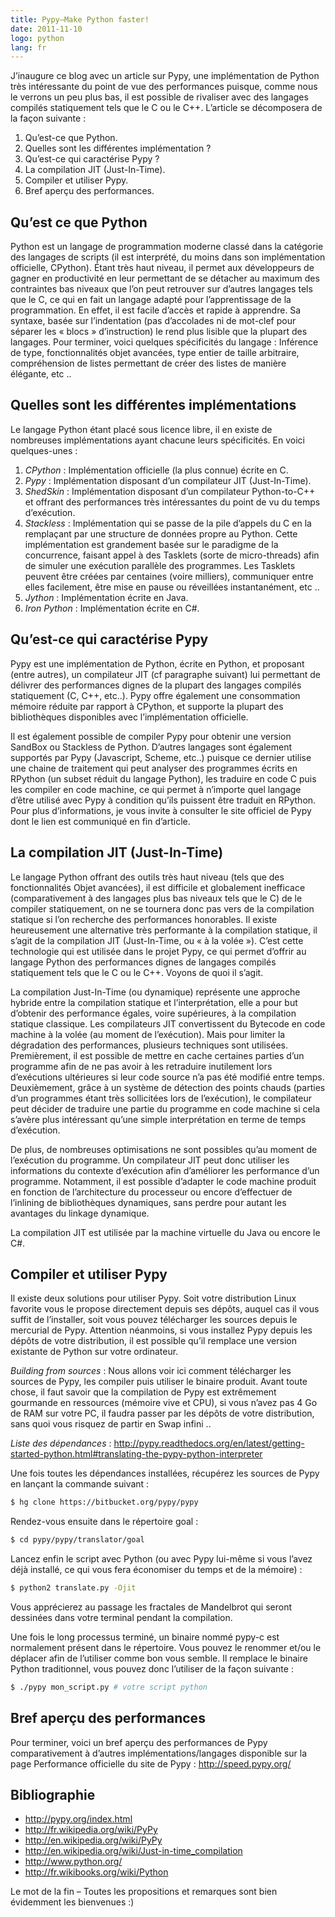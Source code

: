 ```yaml
---
title: Pypy—Make Python faster!
date: 2011-11-10
logo: python
lang: fr
---
```


J’inaugure ce blog avec un article sur Pypy, une implémentation de
Python très intéressante du point de vue des performances puisque,
comme nous le verrons un peu plus bas, il est possible de rivaliser avec
des langages compilés statiquement tels que le C ou le C++. L’article
se décomposera de la façon suivante :

1. Qu’est-ce que Python.
2. Quelles sont les différentes implémentation ?
3. Qu’est-ce qui caractérise Pypy ?
4. La compilation JIT (Just-In-Time).
5. Compiler et utiliser Pypy.
6. Bref aperçu des performances.

## Qu’est ce que Python

Python est un langage de programmation moderne classé dans la
catégorie des langages de scripts (il est interprété, du moins dans
son implémentation officielle, CPython). Étant très haut niveau, il
permet aux développeurs de gagner en productivité en leur permettant
de se détacher au maximum des contraintes bas niveaux que l’on peut
retrouver sur d’autres langages tels que le C, ce qui en fait un
langage adapté pour l’apprentissage de la programmation. En effet,
il est facile d’accès et rapide à apprendre. Sa syntaxe, basée
sur l’indentation (pas d’accolades ni de mot-clef pour séparer
les « blocs » d’instruction) le rend plus lisible que la plupart
des langages. Pour terminer, voici quelques spécificités du langage
: Inférence de type, fonctionnalités objet avancées, type entier de
taille arbitraire, compréhension de listes permettant de créer des
listes de manière élégante, etc ..

## Quelles sont les différentes implémentations

Le langage Python étant placé sous licence libre, il en existe de
nombreuses implémentations ayant chacune leurs spécificités. En voici
quelques-unes :

1. *CPython* : Implémentation officielle (la plus connue) écrite en C.
2. *Pypy* : Implémentation disposant d’un compilateur JIT (Just-In-Time).
3. *ShedSkin* : Implémentation disposant d’un compilateur
Python-to-C++ et offrant des performances très intéressantes du point
de vu du temps d’exécution.
4. *Stackless* : Implémentation qui se passe de la pile d’appels du
C en la remplaçant par une structure de données propre au Python.
Cette implémentation est grandement basée sur le paradigme de la
concurrence, faisant appel à des Tasklets (sorte de micro-threads)
afin de simuler une exécution parallèle des programmes. Les Tasklets
peuvent être créées par centaines (voire milliers), communiquer entre
elles facilement, être mise en pause ou réveillées instantanément,
etc ..
5. *Jython* : Implémentation écrite en Java.
6. *Iron Python* : Implémentation écrite en C#.

## Qu’est-ce qui caractérise Pypy

Pypy est une implémentation de Python, écrite en Python, et proposant
(entre autres), un compilateur JIT (cf paragraphe suivant) lui
permettant de délivrer des performances dignes de la plupart des
langages compilés statiquement (C, C++, etc..). Pypy offre également
une consommation mémoire réduite par rapport à CPython, et supporte
la plupart des bibliothèques disponibles avec l’implémentation
officielle.

Il est également possible de compiler Pypy pour obtenir une version
SandBox ou Stackless de Python. D’autres langages sont également
supportés par Pypy (Javascript, Scheme, etc..) puisque ce dernier
utilise une chaine de traitement qui peut analyser des programmes
écrits en RPython (un subset réduit du langage Python), les
traduire en code C puis les compiler en code machine, ce qui permet
à n’importe quel langage d’être utilisé avec Pypy à condition
qu’ils puissent être traduit en RPython. Pour plus d’informations,
je vous invite à consulter le site officiel de Pypy dont le lien est
communiqué en fin d’article.

## La compilation JIT (Just-In-Time)

Le langage Python offrant des outils très haut niveau (tels que des
fonctionnalités Objet avancées), il est difficile et globalement
inefficace (comparativement à des langages plus bas niveaux tels que le
C) de le compiler statiquement, on ne se tournera donc pas vers de la
compilation statique si l’on recherche des performances honorables. Il
existe heureusement une alternative très performante à la compilation
statique, il s’agit de la compilation JIT (Just-In-Time, ou « à la
volée »). C’est cette technologie qui est utilisée dans le projet
Pypy, ce qui permet d’offrir au langage Python des performances dignes
de langages compilés statiquement tels que le C ou le C++. Voyons de
quoi il s’agit.

La compilation Just-In-Time (ou dynamique) représente une approche
hybride entre la compilation statique et l’interprétation, elle a
pour but d’obtenir des performance égales, voire supérieures, à la
compilation statique classique. Les compilateurs JIT convertissent du
Bytecode en code machine à la volée (au moment de l’exécution).
Mais pour limiter la dégradation des performances, plusieurs techniques
sont utilisées. Premièrement, il est possible de mettre en cache
certaines parties d’un programme afin de ne pas avoir à les
retraduire inutilement lors d’exécutions ultérieures si leur code
source n’a pas été modifié entre temps. Deuxièmement, grâce à
un système de détection des points chauds (parties d’un programmes
étant très sollicitées lors de l’exécution), le compilateur peut
décider de traduire une partie du programme en code machine si cela
s’avère plus intéressant qu’une simple interprétation en terme de
temps d’exécution.

De plus, de nombreuses optimisations ne sont possibles qu’au moment
de l’exécution du programme. Un compilateur JIT peut donc utiliser
les informations du contexte d’exécution afin d’améliorer les
performance d’un programme. Notamment, il est possible d’adapter le
code machine produit en fonction de l’architecture du processeur ou
encore d’effectuer de l’inlining de bibliothèques dynamiques, sans
perdre pour autant les avantages du linkage dynamique.

La compilation JIT est utilisée par la machine virtuelle du Java ou
encore le C#.

## Compiler et utiliser Pypy

Il existe deux solutions pour utiliser Pypy. Soit votre distribution
Linux favorite vous le propose directement depuis ses dépôts, auquel
cas il vous suffit de l’installer, soit vous pouvez télécharger
les sources depuis le mercurial de Pypy. Attention néanmoins, si
vous installez Pypy depuis les dépôts de votre distribution, il est
possible qu’il remplace une version existante de Python sur votre
ordinateur.

*Building from sources* : Nous allons voir ici comment télécharger les
sources de Pypy, les compiler puis utiliser le binaire produit. Avant
toute chose, il faut savoir que la compilation de Pypy est extrêmement
gourmande en ressources (mémoire vive et CPU), si vous n’avez pas
4 Go de RAM sur votre PC, il faudra passer par les dépôts de votre
distribution, sans quoi vous risquez de partir en Swap infini ..

*Liste des dépendances* : <http://pypy.readthedocs.org/en/latest/getting-started-python.html#translating-the-pypy-python-interpreter>

Une fois toutes les dépendances installées, récupérez les sources de
Pypy en lançant la commande suivant :

```sh
$ hg clone https://bitbucket.org/pypy/pypy
```

Rendez-vous ensuite dans le répertoire goal :

```sh
$ cd pypy/pypy/translator/goal
```

Lancez enfin le script avec Python (ou avec Pypy lui-même si vous
l’avez déjà installé, ce qui vous fera économiser du temps et de
la mémoire) :

```sh
$ python2 translate.py -Ojit
```

Vous apprécierez au passage les fractales de Mandelbrot qui seront
dessinées dans votre terminal pendant la compilation.

Une fois le long processus terminé, un binaire nommé pypy-c est
normalement présent dans le répertoire. Vous pouvez le renommer et/ou
le déplacer afin de l’utiliser comme bon vous semble. Il remplace le
binaire Python traditionnel, vous pouvez donc l’utiliser de la façon
suivante :

```sh
$ ./pypy mon_script.py # votre script python
```

## Bref aperçu des performances

Pour terminer, voici un bref aperçu des performances de Pypy
comparativement à d’autres implémentations/langages disponible sur
la page Performance officielle du site de Pypy : <http://speed.pypy.org/>

## Bibliographie

* <http://pypy.org/index.html>
* <http://fr.wikipedia.org/wiki/PyPy>
* <http://en.wikipedia.org/wiki/PyPy>
* <http://en.wikipedia.org/wiki/Just-in-time_compilation>
* <http://www.python.org/>
* <http://fr.wikibooks.org/wiki/Python>

Le mot de la fin – Toutes les propositions et remarques sont bien
évidemment les bienvenues :)
